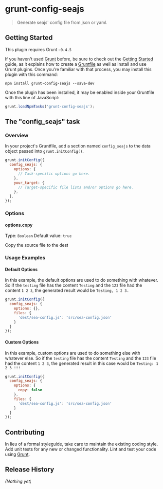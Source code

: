 # grunt-config-seajs

> Generate seajs' config file from json or yaml.

## Getting Started
This plugin requires Grunt `~0.4.5`

If you haven't used [Grunt](http://gruntjs.com/) before, be sure to check out the [Getting Started](http://gruntjs.com/getting-started) guide, as it explains how to create a [Gruntfile](http://gruntjs.com/sample-gruntfile) as well as install and use Grunt plugins. Once you're familiar with that process, you may install this plugin with this command:

```shell
npm install grunt-config-seajs --save-dev
```

Once the plugin has been installed, it may be enabled inside your Gruntfile with this line of JavaScript:

```js
grunt.loadNpmTasks('grunt-config-seajs');
```

## The "config_seajs" task

### Overview
In your project's Gruntfile, add a section named `config_seajs` to the data object passed into `grunt.initConfig()`.

```js
grunt.initConfig({
  config_seajs: {
    options: {
      // Task-specific options go here.
    },
    your_target: {
      // Target-specific file lists and/or options go here.
    },
  },
});
```

### Options

#### options.copy
Type: `Boolean`
Default value: `true`

Copy the source file to the dest

### Usage Examples

#### Default Options
In this example, the default options are used to do something with whatever. So if the `testing` file has the content `Testing` and the `123` file had the content `1 2 3`, the generated result would be `Testing, 1 2 3.`

```js
grunt.initConfig({
  config_seajs: {
    options: {},
    files: {
      'dest/sea-config.js': 'src/sea-config.json'
    }
  }
});
```

#### Custom Options
In this example, custom options are used to do something else with whatever else. So if the `testing` file has the content `Testing` and the `123` file had the content `1 2 3`, the generated result in this case would be `Testing: 1 2 3 !!!`

```js
grunt.initConfig({
  config_seajs: {
    options: {
      copy: false
    },
    files: {
      'dest/sea-config.js': 'src/sea-config.json'
    }
  }
});
```

## Contributing
In lieu of a formal styleguide, take care to maintain the existing coding style. Add unit tests for any new or changed functionality. Lint and test your code using [Grunt](http://gruntjs.com/).

## Release History
_(Nothing yet)_
